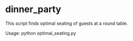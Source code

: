 # dinner_party

This script finds optimal seating of guests at a round table.

Usage: python optimal_seating.py <path to input text file>
